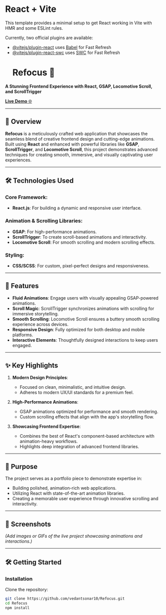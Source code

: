 # React + Vite

This template provides a minimal setup to get React working in Vite with HMR and some ESLint rules.

Currently, two official plugins are available:

- [@vitejs/plugin-react](https://github.com/vitejs/vite-plugin-react/blob/main/packages/plugin-react/README.md) uses [Babel](https://babeljs.io/) for Fast Refresh
- [@vitejs/plugin-react-swc](https://github.com/vitejs/vite-plugin-react-swc) uses [SWC](https://swc.rs/) for Fast Refresh
  # Refocus 🌟  
**A Stunning Frontend Experience with React, GSAP, Locomotive Scroll, and ScrollTrigger**  

[**Live Demo** 🌐](https://refocus-vert.vercel.app/)  

---

## 🚀 Overview  

**Refocus** is a meticulously crafted web application that showcases the seamless blend of creative frontend design and cutting-edge animations. Built using **React** and enhanced with powerful libraries like **GSAP**, **ScrollTrigger**, and **Locomotive Scroll**, this project demonstrates advanced techniques for creating smooth, immersive, and visually captivating user experiences.  

---

## 🛠️ Technologies Used  

### Core Framework:  
- **React.js**: For building a dynamic and responsive user interface.  

### Animation & Scrolling Libraries:  
- **GSAP**: For high-performance animations.  
- **ScrollTrigger**: To create scroll-based animations and interactivity.  
- **Locomotive Scroll**: For smooth scrolling and modern scrolling effects.  

### Styling:  
- **CSS/SCSS**: For custom, pixel-perfect designs and responsiveness.  

---

## 🌟 Features  

- **Fluid Animations**: Engage users with visually appealing GSAP-powered animations.  
- **Scroll Magic**: ScrollTrigger synchronizes animations with scrolling for immersive storytelling.  
- **Smooth Scrolling**: Locomotive Scroll ensures a buttery smooth scrolling experience across devices.  
- **Responsive Design**: Fully optimized for both desktop and mobile platforms.  
- **Interactive Elements**: Thoughtfully designed interactions to keep users engaged.  

---

## ✨ Key Highlights  

1. **Modern Design Principles**:  
   - Focused on clean, minimalistic, and intuitive design.  
   - Adheres to modern UX/UI standards for a premium feel.  

2. **High-Performance Animations**:  
   - GSAP animations optimized for performance and smooth rendering.  
   - Custom scrolling effects that align with the app's storytelling flow.  

3. **Showcasing Frontend Expertise**:  
   - Combines the best of React's component-based architecture with animation-heavy workflows.  
   - Highlights deep integration of advanced frontend libraries.  

---

## 🎯 Purpose  

The project serves as a portfolio piece to demonstrate expertise in:  
- Building polished, animation-rich web applications.  
- Utilizing React with state-of-the-art animation libraries.  
- Creating a memorable user experience through innovative scrolling and interactivity.  

---

## 📸 Screenshots  

*(Add images or GIFs of the live project showcasing animations and interactions.)*  

---

## 🛠️ Getting Started  

### Installation  
Clone the repository:  
```bash  
git clone https://github.com/vedantsonar10/Refocus.git  
cd Refocus  
npm install  

